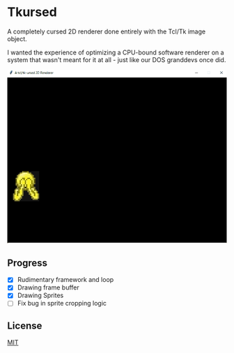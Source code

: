 # Tkursed

A completely cursed 2D renderer done entirely with the Tcl/Tk image object.

I wanted the experience of optimizing a CPU-bound software renderer on a system
that wasn't meant for it at all - just like our DOS granddevs once did.

![Visual Demo](demo.gif)

## Progress

- [x] Rudimentary framework and loop
- [x] Drawing frame buffer
- [x] Drawing Sprites
- [ ] Fix bug in sprite cropping logic

## License

[MIT](LICENSE.txt)